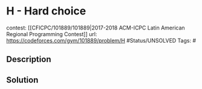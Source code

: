 # H - Hard choice

contest: [[CFICPC/101889/101889|2017-2018 ACM-ICPC Latin American Regional Programming Contest]]
url: https://codeforces.com/gym/101889/problem/H
#Status/UNSOLVED
Tags: #

## Description

## Solution

